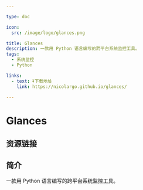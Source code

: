 ```yaml
---

type: doc

icon:
  src: /image/logo/glances.png

title: Glances
description: 一款用 Python 语言编写的跨平台系统监控工具。
tags:
  - 系统监控
  - Python

links:
  - text: ⏬下载地址
    link: https://nicolargo.github.io/glances/

---
```


<ShowLogo />

# Glances

<ShowTags />

<ShowBreadcrumb />

## 资源链接

<ShowLinks />

## 简介

一款用 Python 语言编写的跨平台系统监控工具。
